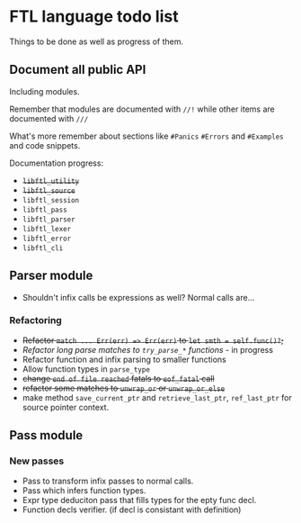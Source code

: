 # FTL language todo list

Things to be done as well as progress of them.

## Document all public API

Including modules.

Remember that modules are documented with `//!`
while other items are documented with `///`

What's more remember about sections like `#Panics` `#Errors` and `#Examples`
and code snippets.

Documentation progress:

* ~~`libftl_utility`~~
* ~~`libftl_source`~~
* `libftl_session`
* `libftl_pass`
* `libftl_parser`
* `libftl_lexer`
* `libftl_error`
* `libftl_cli`

## Parser module

* Shouldn't infix calls be expressions as well? Normal calls are...

### Refactoring

* ~~Refactor `match ... Err(err) => Err(err)` to `let smth = self.func()?`;~~
* _Refactor long parse matches to `try_parse_*` functions_ - in progress
* Refactor function and infix parsing to smaller functions
* Allow function types in `parse_type`
* ~~change `end of file reached` fatals to `eof_fatal` call~~
* ~~refactor some matches to `unwrap_or` or `unwrap_or_else`~~
* make method `save_current_ptr` and `retrieve_last_ptr`, `ref_last_ptr` for source pointer context.

## Pass module

### New passes

* Pass to transform infix passes to normal calls.
* Pass which infers function types.
* Expr type deduciton pass that fills types for the epty func decl.
* Function decls verifier. (if decl is consistant with definition)

